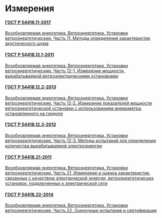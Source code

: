 # Измерения

#### [ГОСТ Р 54418.11-2017](gost/54418.11-2017.md)

<a href="~/files/54418.11-2017.pdf" onclick="openPdf('54418.11-2017.pdf', 'application/pdf');">Возобновляемая энергетика. Ветроэнергетика. Установки ветроэнергетические. Часть 11. Методы определения характеристик акустического шума</a>

#### [ГОСТ Р 54418.12.1-2011](gost/54418.12.1-2011.md)

<a href="~/files/54418.12.1-2011.pdf" onclick="openPdf('54418.12.1-2011.pdf', 'application/pdf');">Возобновляемая энергетика. Ветроэнергетика. Установки ветроэнергетические. Часть 12-1. Измерение мощности, вырабатываемой ветроэлектрическими установками</a>

#### [ГОСТ Р 54418.12.2-2013](gost/54418.12.2-2013.md)

<a href="~/files/54418.12.2-2013.pdf" onclick="openPdf('54418.12.2-2013.pdf', 'application/pdf');">Возобновляемая энергетика. Ветроэнергетика. Установки ветроэнергетические. Часть 12-2. Измерение показателей мощности ветроэнергетической установки с использованием анемометра, установленного на гондоле</a>

#### [ГОСТ Р 54418.12.3-2012](gost/54418.12.3-2012.md)

<a href="~/files/54418.12.3-2012.pdf" onclick="openPdf('54418.12.3-2012.pdf', 'application/pdf');">Возобновляемая энергетика. Ветроэнергетика. Установки ветроэнергетические. Часть 12-3. Методы испытаний для определения количества вырабатываемой электроэнергии</a>

#### [ГОСТ Р 54418.21-2011](gost/54418.21-2011.md)

<a href="~/files/54418.21-2011.pdf" onclick="openPdf('54418.21-2011.pdf', 'application/pdf');">Возобновляемая энергетика. Ветроэнергетика. Установки ветроэнергетические. Часть 21. Измерение и оценка характеристик, связанных с качеством электрической энергии, ветроэнергетических установок, подключенных к электрической сети </a>

#### [ГОСТ Р 54418.22-2014](gost/54418.22-2014.md)

<a href="~/files/54418.22-2014.pdf" onclick="openPdf('54418.22-2014.pdf', 'application/pdf');">Возобновляемая энергетика. Ветроэнергетика. Установки ветроэнергетические. Часть 22. Оценочные испытания и сертификация </a>